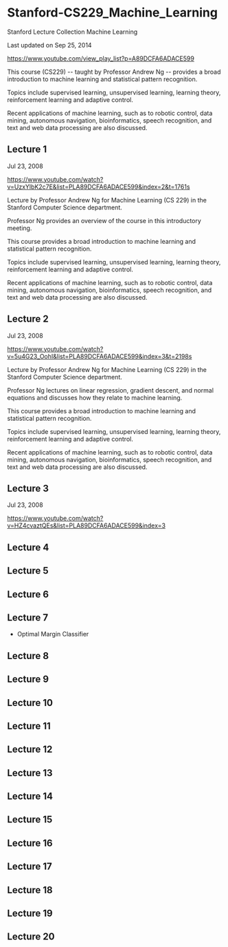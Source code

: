 # Stanford-CS229_Machine_Learning
Stanford Lecture Collection Machine Learning

Last updated on Sep 25, 2014

https://www.youtube.com/view_play_list?p=A89DCFA6ADACE599


This course (CS229) --  taught by Professor Andrew Ng -- provides a broad introduction to machine learning and statistical pattern recognition. 

Topics include supervised learning, unsupervised learning, learning theory, reinforcement learning and adaptive control. 

Recent applications of machine learning, such as to robotic control, data mining, autonomous navigation, bioinformatics, speech recognition, and text and web data processing are also discussed.



## Lecture 1

Jul 23, 2008

https://www.youtube.com/watch?v=UzxYlbK2c7E&list=PLA89DCFA6ADACE599&index=2&t=1761s

Lecture by Professor Andrew Ng for Machine Learning (CS 229) in the Stanford Computer Science department.  

Professor Ng provides an overview of the course in this introductory meeting. 

This course provides a broad introduction to machine learning and statistical pattern recognition. 

Topics include supervised learning, unsupervised learning, learning theory, reinforcement learning and adaptive control.   

Recent applications of machine learning, such as to robotic control, data mining, autonomous navigation, bioinformatics, speech recognition, and text and web data processing are also discussed.


## Lecture 2

Jul 23, 2008


https://www.youtube.com/watch?v=5u4G23_OohI&list=PLA89DCFA6ADACE599&index=3&t=2198s



Lecture by Professor Andrew Ng for Machine Learning (CS 229) in the Stanford Computer Science department.  

Professor Ng lectures on linear regression, gradient descent, and normal equations and discusses how they relate to machine learning. 

This course provides a broad introduction to machine learning and statistical pattern recognition. 

Topics include supervised learning, unsupervised learning, learning theory, reinforcement learning and adaptive control.   

Recent applications of machine learning, such as to robotic control, data mining, autonomous navigation, bioinformatics, speech recognition, and text and web data processing are also discussed.

## Lecture 3

Jul 23, 2008

https://www.youtube.com/watch?v=HZ4cvaztQEs&list=PLA89DCFA6ADACE599&index=3

## Lecture 4

## Lecture 5

## Lecture 6

## Lecture 7

- Optimal Margin Classifier

## Lecture 8

## Lecture 9

## Lecture 10

## Lecture 11

## Lecture 12

## Lecture 13

## Lecture 14

## Lecture 15

## Lecture 16

## Lecture 17

## Lecture 18

## Lecture 19

## Lecture 20

